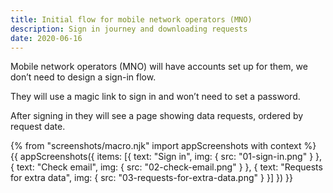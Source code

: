 ```yaml
---
title: Initial flow for mobile network operators (MNO)
description: Sign in journey and downloading requests
date: 2020-06-16
---
```


Mobile network operators (MNO) will have accounts set up for them, we don’t need to design a sign-in flow.

They will use a magic link to sign in and won’t need to set a password.

After signing in they will see a page showing data requests, ordered by request date.

{% from "screenshots/macro.njk" import appScreenshots with context %}
{{ appScreenshots({
  items: [{
      text: "Sign in",
      img: { src: "01-sign-in.png" }
    }, {
      text: "Check email",
      img: { src: "02-check-email.png" }
    }, {
      text: "Requests for extra data",
      img: { src: "03-requests-for-extra-data.png" }
    }]
}) }}
